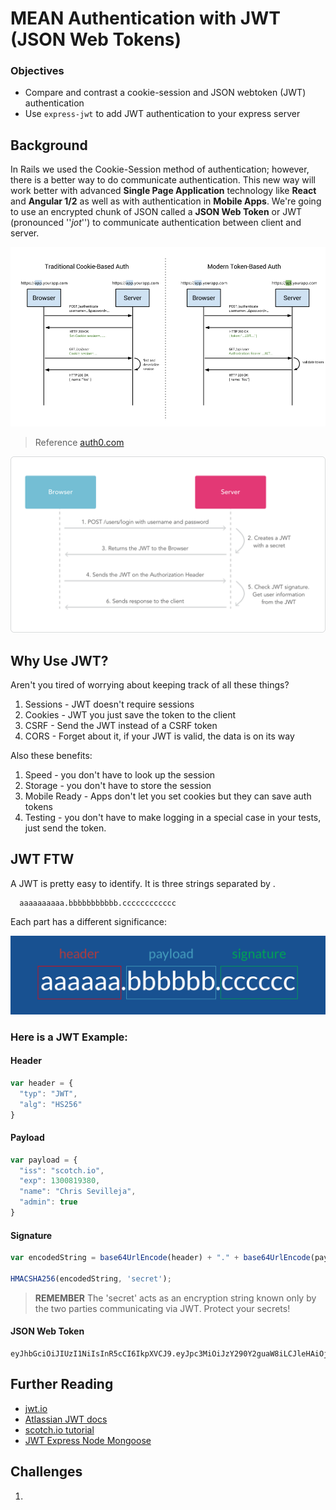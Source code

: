 # MEAN Authentication with JWT (JSON Web Tokens)

### Objectives
* Compare and contrast a cookie-session and JSON webtoken (JWT) authentication
* Use `express-jwt` to add JWT authentication to your express server

## Background

In Rails we used the Cookie-Session method of authentication; however, there is a better way to do communicate authentication. This new way will work better with advanced **Single Page Application** technology like **React** and **Angular 1/2** as well as with authentication in **Mobile Apps**. We're going to use an encrypted chunk of JSON called a **JSON Web Token** or JWT (pronounced ''*jot*'') to communicate authentication between client and server.

![cookie-token-auth](cookie-token-auth.png)
> Reference [auth0.com](https://auth0.com/blog/2014/01/07/angularjs-authentication-with-cookies-vs-token/)

![jwt-diagram.png](jwt-diagram.png)

## Why Use JWT?

Aren't you tired of worrying about keeping track of all these things?

1. Sessions - JWT doesn't require sessions
1. Cookies - JWT you just save the token to the client
1. CSRF - Send the JWT instead of a CSRF token
1. CORS - Forget about it, if your JWT is valid, the data is on its way

Also these benefits:

1. Speed - you don't have to look up the session
1. Storage - you don't have to store the session
1. Mobile Ready - Apps don't let you set cookies but they can save auth tokens
1. Testing - you don't have to make logging in a special case in your tests, just send the token.

## JWT FTW

A JWT is pretty easy to identify. It is three strings separated by .

```
  aaaaaaaaaa.bbbbbbbbbbb.cccccccccccc
```

Each part has a different significance:

![jwt](jwt.png)

### Here is a JWT Example:

#### Header

```js
var header = {
  "typ": "JWT",
  "alg": "HS256"
}
```

#### Payload

```js
var payload = {
  "iss": "scotch.io",
  "exp": 1300819380,
  "name": "Chris Sevilleja",
  "admin": true
}
```

#### Signature

```js
var encodedString = base64UrlEncode(header) + "." + base64UrlEncode(payload);

HMACSHA256(encodedString, 'secret');
```

> **REMEMBER** The 'secret' acts as an encryption string known only by the two parties communicating via JWT. Protect your secrets!

#### JSON Web Token
```
eyJhbGciOiJIUzI1NiIsInR5cCI6IkpXVCJ9.eyJpc3MiOiJzY290Y2guaW8iLCJleHAiOjEzMDA4MTkzODAsIm5hbWUiOiJDaHJpcyBTZXZpbGxlamEiLCJhZG1pbiI6dHJ1ZX0.03f329983b86f7d9a9f5fef85305880101d5e302afafa20154d094b229f75773
```

## Further Reading

- [jwt.io](http://jwt.io/)
- [Atlassian JWT docs](https://developer.atlassian.com/static/connect/docs/latest/concepts/understanding-jwt.html)
- [scotch.io tutorial](https://scotch.io/tutorials/the-anatomy-of-a-json-web-token)
- [JWT Express Node Mongoose](http://blog.matoski.com/articles/jwt-express-node-mongoose/)

## Challenges
1.

<!--
## JWT Flow
> Reference: [blog.matoski.com](http://blog.matoski.com/articles/jwt-express-node-mongoose/)

**Login**

1. Client logs in with email and password.
1. Server checks email and password and if valid sends back a JWT.
1. Client receives the JWT and stores it in localStorage.
1. Client makes requests with the token (this happens automatically using an **AngularJS Interceptor**)
1. JWT is decoded on the server, and the server uses the token data to decide if user has access to the resource.

**Signup**

1. Client sends in email and password.
1. Server creates a new user if everything is valid and sends back a JWT.
1. Client receives the JWT and stores it in localStorage.
1. Client makes requests with the token (this happens automatically using an **AngularJS Interceptor**)
1. JWT is decoded on the server, and the server uses the token data to decide if user has access to the resource.

# Satellizer

[Satellizer](https://github.com/sahat/satellizer) hides a lot of the complexity of using JWT tokens. This is both a good and a bad thing. Let's not lose sight of how Satellizer is helping us.

1. Generating the JWT token (resources/auth.js)
1. Making some routes require authentication:

  ```js
  app.get('/api/me', auth.ensureAuthenticated, function(req, res) {
    User.findById(req.userId, function(err, user) {
      res.send(user);
    });
  });
  ```
1. Sending the JWT with every request using an angular interceptor.


# Challenges

**Getting Started**

1. Fork, clone, npm install, nodemon [mean-auth-html](https://github.com/ajbraus/mean-auth-html).
1. Sign up, logout, and then login to make sure authentication is working.
1. Look to see that the user was created.

**Adding an Attribute**

1. Add a `username` field to the sign up form in the `navbar.html` template. Add the username attribute to the `user.js` model. Sign up with a username.

**Add a User Settings Page**

1. Create a form to edit the user's details at the url `\settings`. This template will need a url, an angular controller, and a template.
1. Set this link the navbar dropdown below `Profile`.
1. You don't have a User service, so instead just make an `$http.get` request to `/api/me` to get the user's data.
1. To submit the form, make an `$http.put` request to `/api/me`.
1. Go to the `resources/users.js` file and write psuedocode explaining the logic of these routes.
1. If the user update is successful redirect to `/profile`.

**Add a Post Resource**

1. In the `/profile`, display `user.posts` with an ng-repeat.
1. Create a form in the `/profile` template that has an input and a textarea field that use the `ng-model` directives to attach them to `post.title` and `post.body` in `$scope`.
1. Use the `ng-sumit` directive to run the function `createPost()` on submit. This function should run a `$http.post` function to post the `$scope.post` object to `/api/posts`.
1. Create a new file in `resources` called `posts.js` and model it after `users.js` but require the `post.js` model not the `user.js` model. For now only create one route - `app.post('/api/posts', function(req,res){ ... })`.
1. Require the `posts.js` file in your `server.js` file just as the `users.js` file is required so that the route is available.
1. Create another model called `post.js`
  ```js
  var mongoose = require('mongoose'),
    Schema = mongoose.Schema;

  var PostSchema = Schema({
    title  : String,
    body   : String
  });

  var Post = mongoose.model('Post', PostSchema);

  module.exports = Post;
  ```
1. Add a `posts` attribute to the User model in `user.js` that references the Post model.
  ```js
  var userSchema = Schema({
    ...
    posts : [{ type: Schema.Types.ObjectId, ref: 'Post' }]
  });
  ```
1. When you submit your new post form, can you console log the new post object in the server?
1. Now that your client is posting data to your server route, let's save it to the current user's posts. To find the current user, we have to add the `auth.ensureAuthenticated` function to our route.
  ```js
  app.post('/api/posts', auth.ensureAuthenticated, function (req,res) {
    ...
  })
  ```
1. Now find the current user using the mongoose User model and the `req.userId` that `auth.ensureAuthenticated` makes available through the JWT token.
  ```js
  User.findById(req.userId, function(err, user) {
    ...
  })
  ```
1. Now let's create a `new Post` with `req.body`, save the post, and in the callback push that `post` into `user.posts`, and then save the `user` object and send back the post `res.send(post)`.
  ```js
  app.post('/api/posts', auth.ensureAuthenticated, function (req,res) {
    User.findById(req.userId).exec(function(err, user) {
      var post = new Post(req.body);
      post.save(function(err, post) {
        user.posts.unshift(post._id);
        user.save();
        res.send(post);				
      });
    })
  })  
  ```
1. In the client can you console log the response with the user object?
1. Now unshift the post response into the `$scope.user.posts`.
1. Do you see the posts displaying? Are the Posts saving to a collection in your database?
1. Add `.populate('posts')` to your `/api/me` route in `users.js`. Now refresh the `/profile` page - do you see the user's posts? -->
